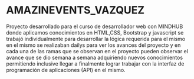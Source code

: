 # AMAZINEVENTS_VAZQUEZ
Proyecto desarrollado para el curso de desarrollador web con MINDHUB
donde aplicamos conocimientos en HTML,CSS, Bootstrap y javascript
se trabajó individualmente para desarrollar la lógica requerida 
para el mismo en el mismo se realizaban dailys para ver los avances del proyecto
y en cada una de las ramas que se observan en el proyecto pueden observar el avance 
que se dio semana a semana adquiriendo nuevos conocimientos permitiendo inclusive llegar
a finalmente lograr trabajar con la interfaz de programación de aplicaciones (API) en el mismo.
